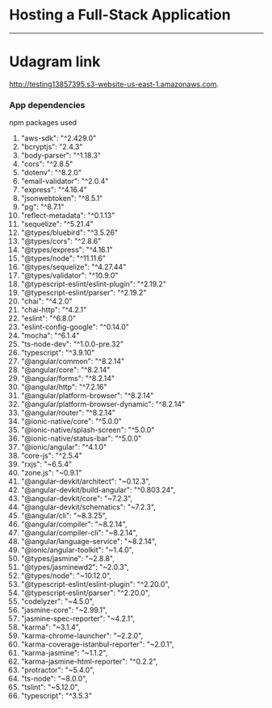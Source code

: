 # Hosting a Full-Stack Application



---
# Udagram link

http://testing13857395.s3-website-us-east-1.amazonaws.com.



### App dependencies

npm packages used

1. "aws-sdk": "^2.429.0"
1. "bcryptjs": "2.4.3"
1. "body-parser": "^1.18.3"
1. "cors": "^2.8.5"
1. "dotenv": "^8.2.0"
1. "email-validator": "^2.0.4"
1. "express": "^4.16.4"
1. "jsonwebtoken": "^8.5.1"
1. "pg": "^8.7.1"
1. "reflect-metadata": "^0.1.13"
1. "sequelize": "^5.21.4"
1. "@types/bluebird": "^3.5.26"
1. "@types/cors": "^2.8.6"
1. "@types/express": "^4.16.1"
1. "@types/node": "^11.11.6"
1. "@types/sequelize": "^4.27.44"
1. "@types/validator": "^10.9.0"
1. "@typescript-eslint/eslint-plugin": "^2.19.2"
1. "@typescript-eslint/parser": "^2.19.2"
1. "chai": "^4.2.0"
1. "chai-http": "^4.2.1"
1. "eslint": "^6.8.0"
1. "eslint-config-google": "^0.14.0"
1. "mocha": "^6.1.4"
1. "ts-node-dev": "^1.0.0-pre.32"
1. "typescript": "^3.9.10"
1. "@angular/common": "^8.2.14"
1. "@angular/core": "^8.2.14"
1. "@angular/forms": "^8.2.14"
1. "@angular/http": "^7.2.16"
1. "@angular/platform-browser": "^8.2.14"
1. "@angular/platform-browser-dynamic": "^8.2.14"
1. "@angular/router": "^8.2.14"
1. "@ionic-native/core": "^5.0.0"
1. "@ionic-native/splash-screen": "^5.0.0"
1. "@ionic-native/status-bar": "^5.0.0"
1. "@ionic/angular": "^4.1.0"
1. "core-js": "^2.5.4"
1. "rxjs": "~6.5.4"
1. "zone.js": "~0.9.1"
1. "@angular-devkit/architect": "~0.12.3",
1. "@angular-devkit/build-angular": "^0.803.24",
1. "@angular-devkit/core": "~7.2.3",
1. "@angular-devkit/schematics": "~7.2.3",
1. "@angular/cli": "~8.3.25",
1. "@angular/compiler": "~8.2.14",
1. "@angular/compiler-cli": "~8.2.14",
1. "@angular/language-service": "~8.2.14",
1. "@ionic/angular-toolkit": "~1.4.0",
1. "@types/jasmine": "~2.8.8",
1. "@types/jasminewd2": "~2.0.3",
1. "@types/node": "~10.12.0",
1. "@typescript-eslint/eslint-plugin": "^2.20.0",
1. "@typescript-eslint/parser": "^2.20.0",
1. "codelyzer": "~4.5.0",
1. "jasmine-core": "~2.99.1",
1. "jasmine-spec-reporter": "~4.2.1",
1. "karma": "~3.1.4",
1. "karma-chrome-launcher": "~2.2.0",
1. "karma-coverage-istanbul-reporter": "~2.0.1",
1. "karma-jasmine": "~1.1.2",
1. "karma-jasmine-html-reporter": "^0.2.2",
1. "protractor": "~5.4.0",
1. "ts-node": "~8.0.0",
1. "tslint": "~5.12.0",
1. "typescript": "^3.5.3"
